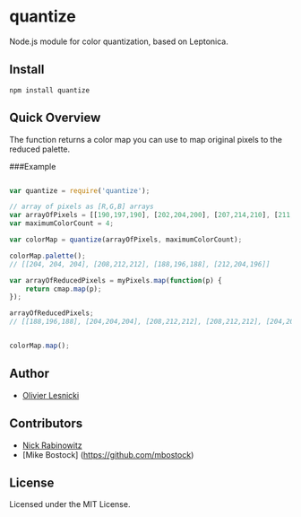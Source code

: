 quantize
========

Node.js module for color quantization, based on Leptonica.

Install
-------

	npm install quantize

Quick Overview
--------------

The function returns a color map you can use to map original pixels to the reduced palette.

###Example

`````javascript

var quantize = require('quantize');

// array of pixels as [R,G,B] arrays
var arrayOfPixels = [[190,197,190], [202,204,200], [207,214,210], [211,214,211], [205,207,207]];
var maximumColorCount = 4;

var colorMap = quantize(arrayOfPixels, maximumColorCount);

colorMap.palette();
// [[204, 204, 204], [208,212,212], [188,196,188], [212,204,196]]

var arrayOfReducedPixels = myPixels.map(function(p) {
	return cmap.map(p);
});

arrayOfReducedPixels;
// [[188,196,188], [204,204,204], [208,212,212], [208,212,212], [204,204,204]]


colorMap.map();

`````

Author
------

* [Olivier Lesnicki](https://github.com/olivierlesnicki)

Contributors
------------

* [Nick Rabinowitz](https://github.com/nrabinowitz)
* [Mike Bostock] (https://github.com/mbostock)

License
-------

Licensed under the MIT License.